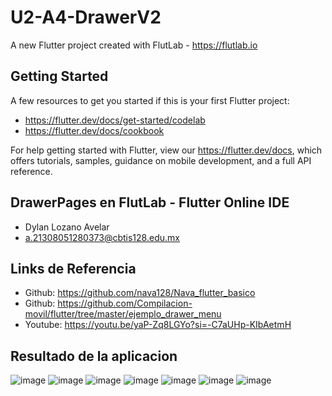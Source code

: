 # U2-A4-DrawerV2

A new Flutter project created with FlutLab - https://flutlab.io

## Getting Started

A few resources to get you started if this is your first Flutter project:

- https://flutter.dev/docs/get-started/codelab
- https://flutter.dev/docs/cookbook

For help getting started with Flutter, view our
https://flutter.dev/docs, which offers tutorials,
samples, guidance on mobile development, and a full API reference.

## DrawerPages en FlutLab - Flutter Online IDE
- Dylan Lozano Avelar
- a.21308051280373@cbtis128.edu.mx

## Links de Referencia
- Github: https://github.com/nava128/Nava_flutter_basico
- Github: https://github.com/Compilacion-movil/flutter/tree/master/ejemplo_drawer_menu
- Youtube: https://youtu.be/yaP-Zq8LGYo?si=-C7aUHp-KIbAetmH

## Resultado de la aplicacion
![image](https://github.com/DylanLozanoAvelar/U2-A4-DrawerV2/assets/143743272/40c439af-ba51-4a09-8192-2a534ed1e407)
![image](https://github.com/DylanLozanoAvelar/U2-A4-DrawerV2/assets/143743272/1d69b930-b55d-49eb-9afd-024cf81eaceb)
![image](https://github.com/DylanLozanoAvelar/U2-A4-DrawerV2/assets/143743272/389531ef-1807-40ef-a258-a94d9f235b0f)
![image](https://github.com/DylanLozanoAvelar/U2-A4-DrawerV2/assets/143743272/c73a8c55-263b-46b9-9be3-a231fe96fbe6)
![image](https://github.com/DylanLozanoAvelar/U2-A4-DrawerV2/assets/143743272/78beaec4-997c-4a5b-9c8d-106183785623)
![image](https://github.com/DylanLozanoAvelar/U2-A4-DrawerV2/assets/143743272/7b215faf-ede5-4f59-8edd-c79e06feb90f)
![image](https://github.com/DylanLozanoAvelar/U2-A4-DrawerV2/assets/143743272/a797a11e-c6eb-451c-aca8-ad259ccd1832)


